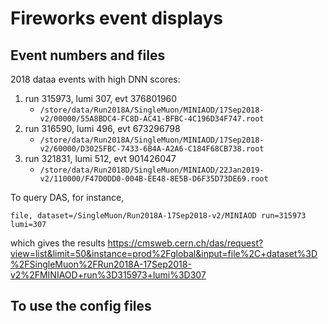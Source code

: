 # Fireworks event displays


## Event numbers and files

2018 dataa events with high DNN scores:
1. run 315973, lumi 307, evt 376801960
    * `/store/data/Run2018A/SingleMuon/MINIAOD/17Sep2018-v2/00000/55A8BDC4-FC8D-AC41-BFBC-4C196D34F747.root` 
2. run 316590, lumi 496, evt 673296798
    * `/store/data/Run2018A/SingleMuon/MINIAOD/17Sep2018-v2/60000/D3025FBC-7433-6B4A-A2A6-C184F68CB738.root` 
3. run 321831, lumi 512, evt 901426047
    * `/store/data/Run2018D/SingleMuon/MINIAOD/22Jan2019-v2/110000/F47D0DD0-004B-EE48-8E5B-D6F35D73DE69.root`

To query DAS, for instance,
```
file, dataset=/SingleMuon/Run2018A-17Sep2018-v2/MINIAOD run=315973 lumi=307
```
which gives the results https://cmsweb.cern.ch/das/request?view=list&limit=50&instance=prod%2Fglobal&input=file%2C+dataset%3D%2FSingleMuon%2FRun2018A-17Sep2018-v2%2FMINIAOD+run%3D315973+lumi%3D307 

## To use the config files

